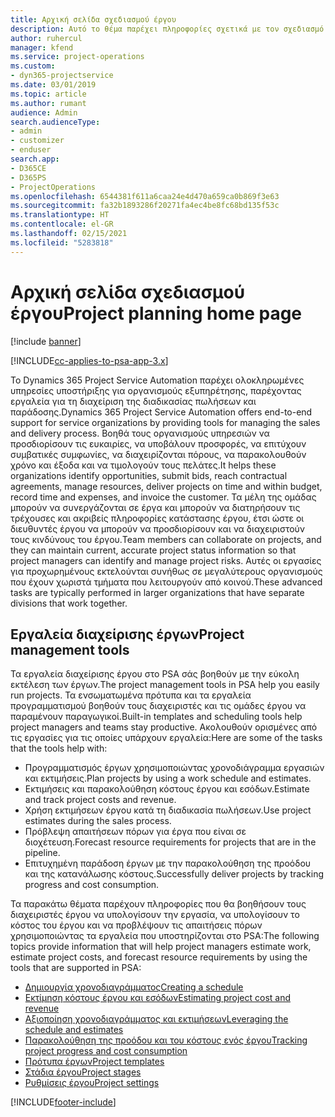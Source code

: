 ```yaml
---
title: Αρχική σελίδα σχεδιασμού έργου
description: Αυτό το θέμα παρέχει πληροφορίες σχετικά με τον σχεδιασμό έργου.
author: ruhercul
manager: kfend
ms.service: project-operations
ms.custom:
- dyn365-projectservice
ms.date: 03/01/2019
ms.topic: article
ms.author: rumant
audience: Admin
search.audienceType:
- admin
- customizer
- enduser
search.app:
- D365CE
- D365PS
- ProjectOperations
ms.openlocfilehash: 6544381f611a6caa24e4d470a659ca0b869f3e63
ms.sourcegitcommit: fa32b1893286f20271fa4ec4be8fc68bd135f53c
ms.translationtype: HT
ms.contentlocale: el-GR
ms.lasthandoff: 02/15/2021
ms.locfileid: "5283818"
---
```

# <a name="project-planning-home-page"></a><span data-ttu-id="bd055-103">Αρχική σελίδα σχεδιασμού έργου</span><span class="sxs-lookup"><span data-stu-id="bd055-103">Project planning home page</span></span>

[!include [banner](../includes/psa-now-project-operations.md)]

[!INCLUDE[cc-applies-to-psa-app-3.x](../includes/cc-applies-to-psa-app-3x.md)]

<span data-ttu-id="bd055-104">Το Dynamics 365 Project Service Automation παρέχει ολοκληρωμένες υπηρεσίες υποστήριξης για οργανισμούς εξυπηρέτησης, παρέχοντας εργαλεία για τη διαχείριση της διαδικασίας πωλήσεων και παράδοσης.</span><span class="sxs-lookup"><span data-stu-id="bd055-104">Dynamics 365 Project Service Automation offers end-to-end support for service organizations by providing tools for managing the sales and delivery process.</span></span> <span data-ttu-id="bd055-105">Βοηθά τους οργανισμούς υπηρεσιών να προσδιορίσουν τις ευκαιρίες, να υποβάλουν προσφορές, να επιτύχουν συμβατικές συμφωνίες, να διαχειρίζονται πόρους, να παρακολουθούν χρόνο και έξοδα και να τιμολογούν τους πελάτες.</span><span class="sxs-lookup"><span data-stu-id="bd055-105">It helps these organizations identify opportunities, submit bids, reach contractual agreements, manage resources, deliver projects on time and within budget, record time and expenses, and invoice the customer.</span></span> <span data-ttu-id="bd055-106">Τα μέλη της ομάδας μπορούν να συνεργάζονται σε έργα και μπορούν να διατηρήσουν τις τρέχουσες και ακριβείς πληροφορίες κατάστασης έργου, έτσι ώστε οι διευθυντές έργου να μπορούν να προσδιορίσουν και να διαχειριστούν τους κινδύνους του έργου.</span><span class="sxs-lookup"><span data-stu-id="bd055-106">Team members can collaborate on projects, and they can maintain current, accurate project status information so that project managers can identify and manage project risks.</span></span> <span data-ttu-id="bd055-107">Αυτές οι εργασίες για προχωρημένους εκτελούνται συνήθως σε μεγαλύτερους οργανισμούς που έχουν χωριστά τμήματα που λειτουργούν από κοινού.</span><span class="sxs-lookup"><span data-stu-id="bd055-107">These advanced tasks are typically performed in larger organizations that have separate divisions that work together.</span></span>

## <a name="project-management-tools"></a><span data-ttu-id="bd055-108">Εργαλεία διαχείρισης έργων</span><span class="sxs-lookup"><span data-stu-id="bd055-108">Project management tools</span></span>

<span data-ttu-id="bd055-109">Τα εργαλεία διαχείρισης έργου στο PSA σάς βοηθούν με την εύκολη εκτέλεση των έργων.</span><span class="sxs-lookup"><span data-stu-id="bd055-109">The project management tools in PSA help you easily run projects.</span></span> <span data-ttu-id="bd055-110">Τα ενσωματωμένα πρότυπα και τα εργαλεία προγραμματισμού βοηθούν τους διαχειριστές και τις ομάδες έργου να παραμένουν παραγωγικοί.</span><span class="sxs-lookup"><span data-stu-id="bd055-110">Built-in templates and scheduling tools help project managers and teams stay productive.</span></span> <span data-ttu-id="bd055-111">Ακολουθούν ορισμένες από τις εργασίες για τις οποίες υπάρχουν εργαλεία:</span><span class="sxs-lookup"><span data-stu-id="bd055-111">Here are some of the tasks that the tools help with:</span></span>

- <span data-ttu-id="bd055-112">Προγραμματισμός έργων χρησιμοποιώντας χρονοδιάγραμμα εργασιών και εκτιμήσεις.</span><span class="sxs-lookup"><span data-stu-id="bd055-112">Plan projects by using a work schedule and estimates.</span></span>
- <span data-ttu-id="bd055-113">Εκτιμήσεις και παρακολούθηση κόστους έργου και εσόδων.</span><span class="sxs-lookup"><span data-stu-id="bd055-113">Estimate and track project costs and revenue.</span></span>
- <span data-ttu-id="bd055-114">Χρήση εκτιμήσεων έργου κατά τη διαδικασία πωλήσεων.</span><span class="sxs-lookup"><span data-stu-id="bd055-114">Use project estimates during the sales process.</span></span>
- <span data-ttu-id="bd055-115">Πρόβλεψη απαιτήσεων πόρων για έργα που είναι σε διοχέτευση.</span><span class="sxs-lookup"><span data-stu-id="bd055-115">Forecast resource requirements for projects that are in the pipeline.</span></span>
- <span data-ttu-id="bd055-116">Επιτυχημένη παράδοση έργων με την παρακολούθηση της προόδου και της κατανάλωσης κόστους.</span><span class="sxs-lookup"><span data-stu-id="bd055-116">Successfully deliver projects by tracking progress and cost consumption.</span></span>

<span data-ttu-id="bd055-117">Τα παρακάτω θέματα παρέχουν πληροφορίες που θα βοηθήσουν τους διαχειριστές έργου να υπολογίσουν την εργασία, να υπολογίσουν το κόστος του έργου και να προβλέψουν τις απαιτήσεις πόρων χρησιμοποιώντας τα εργαλεία που υποστηρίζονται στο PSA:</span><span class="sxs-lookup"><span data-stu-id="bd055-117">The following topics provide information that will help project managers estimate work, estimate project costs, and forecast resource requirements by using the tools that are supported in PSA:</span></span>

- [<span data-ttu-id="bd055-118">Δημιουργία χρονοδιαγράμματος</span><span class="sxs-lookup"><span data-stu-id="bd055-118">Creating a schedule</span></span>](project-creating.md)
- [<span data-ttu-id="bd055-119">Εκτίμηση κόστους έργου και εσόδων</span><span class="sxs-lookup"><span data-stu-id="bd055-119">Estimating project cost and revenue</span></span>](project-estimating.md)
- [<span data-ttu-id="bd055-120">Αξιοποίηση χρονοδιαγράμματος και εκτιμήσεων</span><span class="sxs-lookup"><span data-stu-id="bd055-120">Leveraging the schedule and estimates</span></span>](project-leveraging.md)
- [<span data-ttu-id="bd055-121">Παρακολούθηση της προόδου και του κόστους ενός έργου</span><span class="sxs-lookup"><span data-stu-id="bd055-121">Tracking project progress and cost consumption</span></span>](project-tracking.md)
- [<span data-ttu-id="bd055-122">Πρότυπα έργων</span><span class="sxs-lookup"><span data-stu-id="bd055-122">Project templates</span></span>](project-templates.md)
- [<span data-ttu-id="bd055-123">Στάδια έργου</span><span class="sxs-lookup"><span data-stu-id="bd055-123">Project stages</span></span>](project-stages.md)
- [<span data-ttu-id="bd055-124">Ρυθμίσεις έργου</span><span class="sxs-lookup"><span data-stu-id="bd055-124">Project settings</span></span>](project-settings.md)


[!INCLUDE[footer-include](../includes/footer-banner.md)]